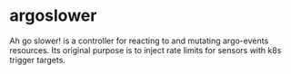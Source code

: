# argoslower
Ah go slower! is a controller for reacting to and mutating argo-events resources.
Its original purpose is to inject rate limits for sensors with k8s trigger
targets.
